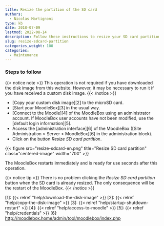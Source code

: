 ```yaml
---
title: Resize the partition of the SD card
authors:
  - Nicolas Martignoni
type: kb
date: 2018-07-09
lastmod: 2022-08-14
description: Follow these instructions to resize your SD card partition.
slug: resize-sdcard-partition
categories_weight: 100
categories:
  - Maintenance
---
```


### Steps to follow

{{< notice note >}}
This operation is not required if you have downloaded the disk image from this website. However, it may be necessary to run it if you have received a custom disk image.
{{< /notice >}}

- [Copy your custom disk image][2] to the microSD card.
- [Start your MoodleBox][3] in the usual way.
- [Connect to the Moodle][4] of the MoodleBox using an administrator account. If MoodleBox user accounts have not been modified, use the [default login information][5].
- Access the [administration interface][6] of the MoodleBox ([Site Administration > Server > MoodleBox][6] in the administration block).
- Click on the button _Resize SD card partition_.

{{< figure src="resize-sdcard-en.png" title="Resize SD card partition" class="centered-image" width="700" >}}

The MoodleBox restarts immediately and is ready for use seconds after this operation.

{{< notice tip >}}
There is no problem clicking the _Resize SD card partition_ button when the SD card is already resized. The only consequence will be the restart of the MoodleBox.
{{< /notice >}}

 [1]: {{< relref "help/download-the-disk-image" >}}
 [2]: {{< relref "help/copy-the-disk-image" >}}
 [3]: {{< relref "help/startup-shutdown-restart" >}}
 [4]: {{< relref "help/access-to-moodle" >}}
 [5]: {{< relref "help/credentials" >}}
 [6]: http://moodlebox.home/admin/tool/moodlebox/index.php
